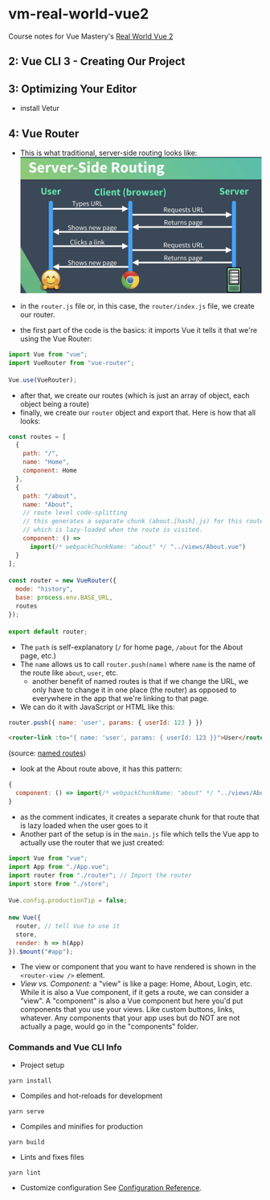 # vm-real-world-vue2

Course notes for Vue Mastery's [Real World Vue 2](https://www.vuemastery.com/courses/real-world-vue-js/)

## 2: Vue CLI 3 - Creating Our Project

## 3: Optimizing Your Editor
- install Vetur

## 4: Vue Router
- This is what traditional, server-side routing looks like:
![Server Side Routing](./assets/server-side-routing.png)

- in the `router.js` file or, in this case, the `router/index.js` file, we create our
router.
- the first part of the code is the basics: it imports Vue it tells it that we're using
the Vue Router:

```js
import Vue from "vue";
import VueRouter from "vue-router";

Vue.use(VueRouter);
```
- after that, we create our routes (which is just an array of object, each object being a route)
- finally, we create our `router` object and export that. Here is how that all looks:

```js
const routes = [
  {
    path: "/",
    name: "Home",
    component: Home
  },
  {
    path: "/about",
    name: "About",
    // route level code-splitting
    // this generates a separate chunk (about.[hash].js) for this route
    // which is lazy-loaded when the route is visited.
    component: () =>
      import(/* webpackChunkName: "about" */ "../views/About.vue")
  }
];

const router = new VueRouter({
  mode: "history",
  base: process.env.BASE_URL,
  routes
});

export default router;
```
- The `path` is self-explanatory (`/` for home page, `/about` for the About page, etc.)
- The `name` allows us to call `router.push(name)` where `name` is the name of the route like `about`,
`user`, etc. 
  - another benefit of named routes is that if we change the URL, we only have to change it in one place
  (the router) as opposed to everywhere in the app that we're linking to that page.
- We can do it with JavaScript or HTML like this:

```js
router.push({ name: 'user', params: { userId: 123 } })
```
```html
<router-link :to="{ name: 'user', params: { userId: 123 }}">User</router-link>
```
(source: [named routes](https://router.vuejs.org/guide/essentials/named-routes.html))
- look at the About route above, it has this pattern:
```js
{
  component: () => import(/* webpackChunkName: "about" */ "../views/About.vue")
}
```
- as the comment indicates, it creates a separate chunk for that route that is lazy loaded
when the user goes to it
- Another part of the setup is in the `main.js` file which tells the Vue app to actually
use the router that we just created:

```js
import Vue from "vue";
import App from "./App.vue";
import router from "./router"; // Import the router
import store from "./store";

Vue.config.productionTip = false;

new Vue({
  router, // tell Vue to use it
  store,
  render: h => h(App)
}).$mount("#app");
```
- The view or component that you want to have rendered is shown in the `<router-view />` element.
- *View vs. Component:* a "view" is like a page: Home, About, Login, etc. While it is also a Vue component, 
if it gets a route, we can consider a "view". A "component" is also a Vue component but here you'd put
components that you use your views. Like custom buttons, links, whatever. Any components that your app 
uses but do NOT are not actually a page, would go in the "components" folder.


### Commands and Vue CLI Info

- Project setup
```
yarn install
```
- Compiles and hot-reloads for development
```
yarn serve
```
- Compiles and minifies for production
```
yarn build
```
- Lints and fixes files
```
yarn lint
```
- Customize configuration
See [Configuration Reference](https://cli.vuejs.org/config/).
